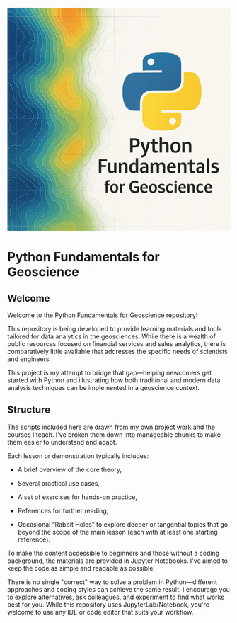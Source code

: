 ![alt text](<Title_Python_logo_ Jun 23, 2025, 06_46_44 PM-1.png>)

# Python Fundamentals for Geoscience
## Welcome
Welcome to the Python Fundamentals for Geoscience repository!

This repository is being developed to provide learning materials and tools tailored for data analytics in the geosciences. While there is a wealth of public resources focused on financial services and sales analytics, there is comparatively little available that addresses the specific needs of scientists and engineers.

This project is my attempt to bridge that gap—helping newcomers get started with Python and illustrating how both traditional and modern data analysis techniques can be implemented in a geoscience context.

## Structure
The scripts included here are drawn from my own project work and the courses I teach. I've broken them down into manageable chunks to make them easier to understand and adapt.

Each lesson or demonstration typically includes:

- A brief overview of the core theory,

- Several practical use cases,

- A set of exercises for hands-on practice,

- References for further reading,

- Occasional “Rabbit Holes” to explore deeper or tangential topics that go beyond the scope of the main lesson (each with at least one starting reference).

To make the content accessible to beginners and those without a coding background, the materials are provided in Jupyter Notebooks. I've aimed to keep the code as simple and readable as possible.

There is no single "correct" way to solve a problem in Python—different approaches and coding styles can achieve the same result. I encourage you to explore alternatives, ask colleagues, and experiment to find what works best for you. While this repository uses JupyterLab/Notebook, you're welcome to use any IDE or code editor that suits your workflow.




